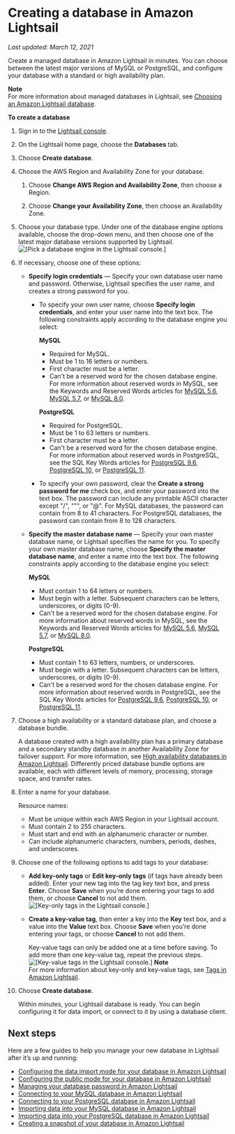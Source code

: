 # Creating a database in Amazon Lightsail<a name="amazon-lightsail-creating-a-database"></a>

 *Last updated: March 12, 2021* 

Create a managed database in Amazon Lightsail in minutes\. You can choose between the latest major versions of MySQL or PostgreSQL, and configure your database with a standard or high availability plan\.

**Note**  
For more information about managed databases in Lightsail, see [Choosing an Amazon Lightsail database](amazon-lightsail-choosing-a-database.md)\.

**To create a database**

1. Sign in to the [Lightsail console](https://lightsail.aws.amazon.com/)\.

1. On the Lightsail home page, choose the **Databases** tab\.

1. Choose **Create database**\.

1. Choose the AWS Region and Availability Zone for your database\.

   1. Choose **Change AWS Region and Availability Zone**, then choose a Region\.

   1. Choose **Change your Availability Zone**, then choose an Availability Zone\.

1. Choose your database type\. Under one of the database engine options available, choose the drop\-down menu, and then choose one of the latest major database versions supported by Lightsail\.  
![\[Pick a database engine in the Lightsail console.\]](https://d9yljz1nd5001.cloudfront.net/en_us/cdafd3c2a6d9edfefee89eda217b0068/images/amazon-lightsail-pick-your-database.png)

1. If necessary, choose one of these options:
   + **Specify login credentials** — Specify your own database user name and password\. Otherwise, Lightsail specifies the user name, and creates a strong password for you\. 
     + To specify your own user name, choose **Specify login credentials**, and enter your user name into the text box\. The following constraints apply according to the database engine you select:

       **MySQL**
       + Required for MySQL\.
       + Must be 1 to 16 letters or numbers\.
       + First character must be a letter\.
       + Can't be a reserved word for the chosen database engine\. For more information about reserved words in MySQL, see the Keywords and Reserved Words articles for [MySQL 5\.6](https://dev.mysql.com/doc/refman/5.6/en/keywords.html), [MySQL 5\.7](https://dev.mysql.com/doc/refman/5.7/en/keywords.html), or [MySQL 8\.0](https://dev.mysql.com/doc/refman/8.0/en/keywords.html)\.

       **PostgreSQL**
       + Required for PostgreSQL\.
       + Must be 1 to 63 letters or numbers\.
       + First character must be a letter\.
       + Can't be a reserved word for the chosen database engine\. For more information about reserved words in PostgreSQL, see the SQL Key Words articles for [PostgreSQL 9\.6](https://www.postgresql.org/docs/9.6/sql-keywords-appendix.html), [PostgreSQL 10](https://www.postgresql.org/docs/10/sql-keywords-appendix.html), or [PostgreSQL 11](https://www.postgresql.org/docs/11/sql-keywords-appendix.html)\.
     + To specify your own password, clear the **Create a strong password for me** check box, and enter your password into the text box\. The password can include any printable ASCII character except "/", """, or "@"\. For MySQL databases, the password can contain from 8 to 41 characters\. For PostgreSQL databases, the password can contain from 8 to 128 characters\.
   + **Specify the master database name** — Specify your own master database name, or Lightsail specifies the name for you\. To specify your own master database name, choose **Specify the master database name**, and enter a name into the text box\. The following constraints apply according to the database engine you select:

     **MySQL**
     + Must contain 1 to 64 letters or numbers\.
     + Must begin with a letter\. Subsequent characters can be letters, underscores, or digits \(0\-9\)\.
     + Can't be a reserved word for the chosen database engine\. For more information about reserved words in MySQL, see the Keywords and Reserved Words articles for [MySQL 5\.6](https://dev.mysql.com/doc/refman/5.6/en/keywords.html), [MySQL 5\.7](https://dev.mysql.com/doc/refman/5.7/en/keywords.html), or [MySQL 8\.0](https://dev.mysql.com/doc/refman/8.0/en/keywords.html)\.

     **PostgreSQL**
     + Must contain 1 to 63 letters, numbers, or underscores\.
     + Must begin with a letter\. Subsequent characters can be letters, underscores, or digits \(0\-9\)\.
     + Can't be a reserved word for the chosen database engine\. For more information about reserved words in PostgreSQL, see the SQL Key Words articles for [PostgreSQL 9\.6](https://www.postgresql.org/docs/9.6/sql-keywords-appendix.html), [PostgreSQL 10](https://www.postgresql.org/docs/10/sql-keywords-appendix.html), or [PostgreSQL 11](https://www.postgresql.org/docs/11/sql-keywords-appendix.html)\.

1. Choose a high availability or a standard database plan, and choose a database bundle\.

   A database created with a high availability plan has a primary database and a secondary standby database in another Availability Zone for failover support\. For more information, see [High availability databases in Amazon Lightsail](amazon-lightsail-high-availability-databases.md)\. Differently priced database bundle options are available, each with different levels of memory, processing, storage space, and transfer rates\.

1. Enter a name for your database\.

   Resource names:
   + Must be unique within each AWS Region in your Lightsail account\.
   + Must contain 2 to 255 characters\.
   + Must start and end with an alphanumeric character or number\.
   + Can include alphanumeric characters, numbers, periods, dashes, and underscores\.

1. Choose one of the following options to add tags to your database:
   + **Add key\-only tags** or **Edit key\-only tags** \(if tags have already been added\)\. Enter your new tag into the tag key text box, and press **Enter**\. Choose **Save** when you’re done entering your tags to add them, or choose **Cancel** to not add them\.  
![\[Key-only tags in the Lightsail console.\]](https://d9yljz1nd5001.cloudfront.net/en_us/cdafd3c2a6d9edfefee89eda217b0068/images/amazon-lightsail-key-only-tags.png)
   + **Create a key\-value tag**, then enter a key into the **Key** text box, and a value into the **Value** text box\. Choose **Save** when you’re done entering your tags, or choose **Cancel** to not add them\.

     Key\-value tags can only be added one at a time before saving\. To add more than one key\-value tag, repeat the previous steps\.  
![\[Key-value tags in the Lightsail console.\]](https://d9yljz1nd5001.cloudfront.net/en_us/cdafd3c2a6d9edfefee89eda217b0068/images/amazon-lightsail-key-value-tag.png)
**Note**  
For more information about key\-only and key\-value tags, see [Tags in Amazon Lightsail](amazon-lightsail-tags.md)\.

1. Choose **Create database**\.

   Within minutes, your Lightsail database is ready\. You can begin configuring it for data import, or connect to it by using a database client\.

## Next steps<a name="creating-a-database-next-steps"></a>

Here are a few guides to help you manage your new database in Lightsail after it’s up and running:
+ [Configuring the data import mode for your database in Amazon Lightsail](amazon-lightsail-configuring-database-data-import-mode.md)
+ [Configuring the public mode for your database in Amazon Lightsail](amazon-lightsail-configuring-database-public-mode.md)
+ [Managing your database password in Amazon Lightsail](amazon-lightsail-managing-database-password.md)
+ [Connecting to your MySQL database in Amazon Lightsail](amazon-lightsail-connecting-to-your-mysql-database.md)
+ [Connecting to your PostgreSQL database in Amazon Lightsail](amazon-lightsail-connecting-to-your-postgres-database.md)
+ [Importing data into your MySQL database in Amazon Lightsail](amazon-lightsail-importing-data-into-your-mysql-database.md)
+ [Importing data into your PostgreSQL database in Amazon Lightsail](amazon-lightsail-importing-data-into-your-postgres-database.md)
+ [Creating a snapshot of your database in Amazon Lightsail](amazon-lightsail-creating-a-database-snapshot.md)